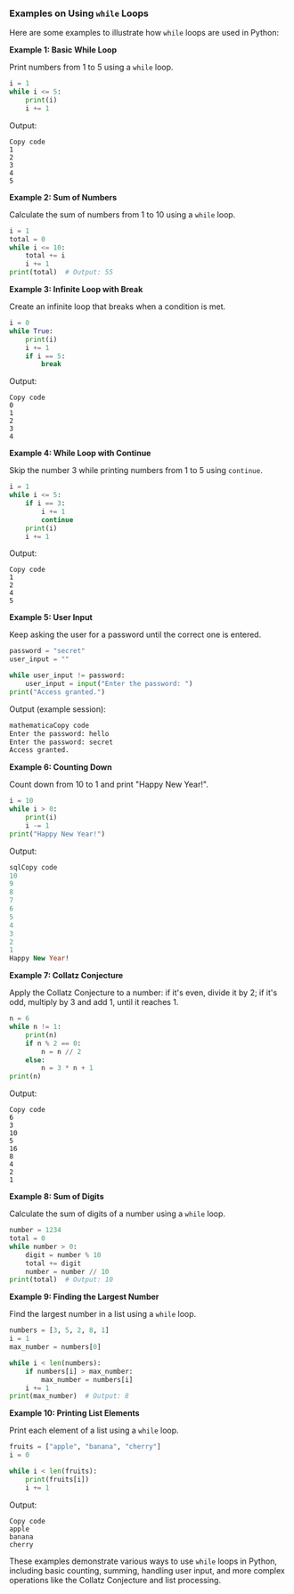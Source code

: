 
### Examples on Using `while` Loops

Here are some examples to illustrate how `while` loops are used in Python:

**Example 1: Basic While Loop**

Print numbers from 1 to 5 using a `while` loop.

```python
i = 1
while i <= 5:
    print(i)
    i += 1

```

Output:

```
Copy code
1
2
3
4
5

```

**Example 2: Sum of Numbers**

Calculate the sum of numbers from 1 to 10 using a `while` loop.

```python
i = 1
total = 0
while i <= 10:
    total += i
    i += 1
print(total)  # Output: 55

```

**Example 3: Infinite Loop with Break**

Create an infinite loop that breaks when a condition is met.

```python
i = 0
while True:
    print(i)
    i += 1
    if i == 5:
        break

```

Output:

```
Copy code
0
1
2
3
4

```

**Example 4: While Loop with Continue**

Skip the number 3 while printing numbers from 1 to 5 using `continue`.

```python
i = 1
while i <= 5:
    if i == 3:
        i += 1
        continue
    print(i)
    i += 1

```

Output:

```
Copy code
1
2
4
5

```

**Example 5: User Input**

Keep asking the user for a password until the correct one is entered.

```python
password = "secret"
user_input = ""

while user_input != password:
    user_input = input("Enter the password: ")
print("Access granted.")

```

Output (example session):

```mathematica
mathematicaCopy code
Enter the password: hello
Enter the password: secret
Access granted.

```

**Example 6: Counting Down**

Count down from 10 to 1 and print "Happy New Year!".

```python
i = 10
while i > 0:
    print(i)
    i -= 1
print("Happy New Year!")

```

Output:

```sql
sqlCopy code
10
9
8
7
6
5
4
3
2
1
Happy New Year!

```

**Example 7: Collatz Conjecture**

Apply the Collatz Conjecture to a number: if it's even, divide it by 2; if it's odd, multiply by 3 and add 1, until it reaches 1.

```python
n = 6
while n != 1:
    print(n)
    if n % 2 == 0:
        n = n // 2
    else:
        n = 3 * n + 1
print(n)

```

Output:

```
Copy code
6
3
10
5
16
8
4
2
1

```

**Example 8: Sum of Digits**

Calculate the sum of digits of a number using a `while` loop.

```python
number = 1234
total = 0
while number > 0:
    digit = number % 10
    total += digit
    number = number // 10
print(total)  # Output: 10

```

**Example 9: Finding the Largest Number**

Find the largest number in a list using a `while` loop.

```python
numbers = [3, 5, 2, 8, 1]
i = 1
max_number = numbers[0]

while i < len(numbers):
    if numbers[i] > max_number:
        max_number = numbers[i]
    i += 1
print(max_number)  # Output: 8

```

**Example 10: Printing List Elements**

Print each element of a list using a `while` loop.

```python
fruits = ["apple", "banana", "cherry"]
i = 0

while i < len(fruits):
    print(fruits[i])
    i += 1

```

Output:

```
Copy code
apple
banana
cherry

```

These examples demonstrate various ways to use `while` loops in Python, including basic counting, summing, handling user input, and more complex operations like the Collatz Conjecture and list processing.